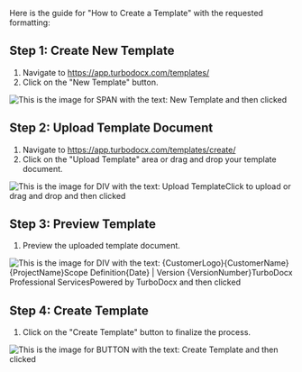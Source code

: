 
  
  Here is the guide for "How to Create a Template" with the requested formatting:

## Step 1: Create New Template
1. Navigate to https://app.turbodocx.com/templates/
2. Click on the "New Template" button.

![This is the image for SPAN with the text: New Template and then clicked](/img/how_to_create_a_template/step_1.png)

## Step 2: Upload Template Document
1. Navigate to https://app.turbodocx.com/templates/create/
2. Click on the "Upload Template" area or drag and drop your template document.

![This is the image for DIV with the text: Upload TemplateClick to upload or drag and drop and then clicked](/img/how_to_create_a_template/step_2.png)

## Step 3: Preview Template
1. Preview the uploaded template document.

![This is the image for DIV with the text: ​​{CustomerLogo}{CustomerName}{ProjectName}Scope Definition{Date} | Version {VersionNumber}TurboDocx Professional ServicesPowered by TurboDocx and then clicked](/img/how_to_create_a_template/step_3.png)

## Step 4: Create Template
1. Click on the "Create Template" button to finalize the process.

![This is the image for BUTTON with the text: Create Template and then clicked](/img/how_to_create_a_template/step_4.png)
  
  